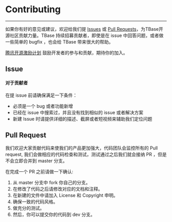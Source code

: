 # Contributing  
---
如果你有好的意见或建议，欢迎给我们提 [Issues](https://github.com/Tencent/TBase/issues) 或 [Pull Requests](https://github.com/Tencent/TBase/pulls)，为TBase开源社区贡献力量。TBase 持续招募贡献者，即使是在 issue 中回答问题，或者做一些简单的 bugfix ，也会给 TBase 带来很大的帮助。

[腾讯开源激励计划](https://opensource.tencent.com/contribution) 鼓励开发者的参与和贡献，期待你的加入。

## Issue  
#### 对于贡献者  

在提 issue 前请确保满足一下条件：

* 必须是一个 bug 或者功能新增
* 已经在 issue 中搜索过，并且没有找到相似的 issue 或者解决方案
* 新建 Issue 时请提供详细的描述、截屏或者短视频来辅助我们定位问题

## Pull Request  
我们欢迎大家贡献代码来使我们的产品更加强大，代码团队会监控所有的 Pull request, 我们会做相应的代码检查和测试，测试通过之后我们就会接纳 PR ，但是不会立即合并到 master 分支。

在完成一个 PR 之前请做一下确认:

1. 从 master 分支中 fork 你自己的分支。
2. 在修改了代码之后请修改对应的文档和注释。
3. 在新建的文件中请加入 License 和 Copyright 申明。
4. 确保一致的代码风格。
5. 做充分的测试。
6. 然后，你可以提交你的代码到 dev 分支。